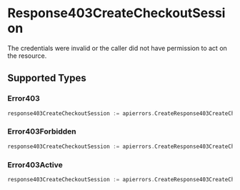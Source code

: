 # Response403CreateCheckoutSession

The credentials were invalid or the caller did not have permission to act on the resource.


## Supported Types

### Error403

```go
response403CreateCheckoutSession := apierrors.CreateResponse403CreateCheckoutSessionError403(components.Error403{/* values here */})
```

### Error403Forbidden

```go
response403CreateCheckoutSession := apierrors.CreateResponse403CreateCheckoutSessionError403Forbidden(components.Error403Forbidden{/* values here */})
```

### Error403Active

```go
response403CreateCheckoutSession := apierrors.CreateResponse403CreateCheckoutSessionError403Active(components.Error403Active{/* values here */})
```

